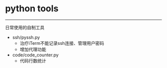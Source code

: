 # python tools
---

日常使用的自制工具

- ssh/pyssh.py
    - 治疗iTerm不能记录ssh连接、管理用户密码
    - 增加代理功能
- code/code_counter.py
    + 代码行数统计